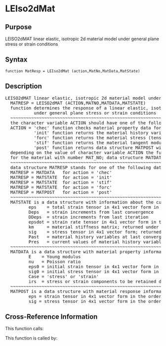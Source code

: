 
<!-- <a name="_top"></a>
<div><a href="../../index.md">Home</a> &gt;  <a href="#">src</a> &gt; <a href="index.md">Material_Library</a> &gt; LEIso2dMat.m</div> -->

<!--<table width="100%"><tr><td align="left"><a href="../../index.md"><img alt="<" border="0" src="../../left.png">&nbsp;Master index</a></td>
<td align="right"><a href="index.md">Index for src\Material_Library&nbsp;<img alt=">" border="0" src="../../right.png"></a></td></tr></table>-->
# LEIso2dMat
<!-- <h1>LEIso2dMat
</h1> -->

## <a name="_name"></a>Purpose

<!-- <h2 id="purpose"><a name="_name"></a>Purpose</h2> -->

LEISO2dMAT linear elastic, isotropic 2d material model under general plane stress or strain conditions

<!-- <div class="box"><strong>LEISO2dMAT linear elastic, isotropic 2d material model under general plane stress or strain conditions</strong></div> -->

## <a name="_synopsis"></a>Syntax

`function MatResp = LEIso2dMat (action,MatNo,MatData,MatState)` 
## <a name="_description"></a>Description

<pre class="comment">LEISO2dMAT linear elastic, isotropic 2d material model under general plane stress or strain conditions 
  MATRESP = LEISO2dMAT (ACTION,MATNO,MATDATA,MATSTATE)
  function determines the response of a linear elastic, isotropic material
           under general plane stress or strain conditions
  ~~~~~~~~~~~~~~~~~~~~~~~~~~~~~~~~~~~~~~~~~~~~~~~~~~~~~~~~~~~~~~~~~~~~~~~~~~~~~~~~~~~~~~~~~
  the character variable ACTION should have one of the following values
  ACTION = 'chec' function checks material property data for omissions and returns default values in MATDATA
           'init' function returns the material history variables in MATSTATE
           'forc' function returns the material stress (tensor) in MATSTATE
           'stif' function returns the material tangent modulus and the stress (tensor) in MATSTATE
           'post' function returns data structure MATPOST with post-processing information
  depending on the value of character variable ACTION the function returns information in data structure MATRESP
  for the material with number MAT_NO; data structure MATDATA supplies the material property data
  ~~~~~~~~~~~~~~~~~~~~~~~~~~~~~~~~~~~~~~~~~~~~~~~~~~~~~~~~~~~~~~~~~~~~~~~~~~~~~~~~~~~~~~~~~
  data structure MATRESP stands for one of the following data objects depending on value of ACTION 
  MATRESP = MATDATA   for action = 'chec'
  MATRESP = MATSTATE  for action = 'init'
  MATRESP = MATSTATE  for action = 'stif'
  MATRESP = MATSTATE  for action = 'forc'
  MATRESP = MATPOST   for action = 'post'
  ~~~~~~~~~~~~~~~~~~~~~~~~~~~~~~~~~~~~~~~~~~~~~~~~~~~~~~~~~~~~~~~~~~~~~~~~~~~~~~~~~~~~~~~~~
  MATSTATE is a data structure with information about the current material state in fields
         eps    = total strain tensor in 4x1 vector form in the order 11, 22, 33, 12
         Deps   = strain increments from last convergence
         DDeps  = strain increments from last iteration
         epsdot = strain rate tensor in 4x1 vector form in the order 11, 22, 33, 12
         km     = material stiffness matrix; returned under ACTION = 'stif'
         sig    = stress tensor in 4x1 vector form; returned under ACTION = 'stif' or 'forc'
         Past   = material history variables at last converged state
         Pres   = current values of material history variables
  ~~~~~~~~~~~~~~~~~~~~~~~~~~~~~~~~~~~~~~~~~~~~~~~~~~~~~~~~~~~~~~~~~~~~~~~~~~~~~~~~~~~~~~~~~
  MATDATA is a data structure with material property information; it has the fields
         E    = Young modulus
         nu   = Poisson ratio
         eps0 = initial strain tensor in 4x1 vector form in the order 11, 22, 33, 12
         sig0 = initial stress tensor in 4x1 vector form in the order 11, 22, 33, 12
         Case = 'stress' or 'strain'
         irs  = stress or strain components to be retained depending on Case
  ~~~~~~~~~~~~~~~~~~~~~~~~~~~~~~~~~~~~~~~~~~~~~~~~~~~~~~~~~~~~~~~~~~~~~~~~~~~~~~~~~~~~~~~~~
  MATPOST is a data structure with material response information for post-processing in fields
         eps = strain tensor in 4x1 vector form in the order 11, 22, 33, 12
         sig = stress tensor in 4x1 vector form in the order 11, 22, 33, 12</pre>
<!-- <div class="fragment"><pre class="comment">LEISO2dMAT linear elastic, isotropic 2d material model under general plane stress or strain conditions 
  MATRESP = LEISO2dMAT (ACTION,MATNO,MATDATA,MATSTATE)
  function determines the response of a linear elastic, isotropic material
           under general plane stress or strain conditions
  ~~~~~~~~~~~~~~~~~~~~~~~~~~~~~~~~~~~~~~~~~~~~~~~~~~~~~~~~~~~~~~~~~~~~~~~~~~~~~~~~~~~~~~~~~
  the character variable ACTION should have one of the following values
  ACTION = 'chec' function checks material property data for omissions and returns default values in MATDATA
           'init' function returns the material history variables in MATSTATE
           'forc' function returns the material stress (tensor) in MATSTATE
           'stif' function returns the material tangent modulus and the stress (tensor) in MATSTATE
           'post' function returns data structure MATPOST with post-processing information
  depending on the value of character variable ACTION the function returns information in data structure MATRESP
  for the material with number MAT_NO; data structure MATDATA supplies the material property data
  ~~~~~~~~~~~~~~~~~~~~~~~~~~~~~~~~~~~~~~~~~~~~~~~~~~~~~~~~~~~~~~~~~~~~~~~~~~~~~~~~~~~~~~~~~
  data structure MATRESP stands for one of the following data objects depending on value of ACTION 
  MATRESP = MATDATA   for action = 'chec'
  MATRESP = MATSTATE  for action = 'init'
  MATRESP = MATSTATE  for action = 'stif'
  MATRESP = MATSTATE  for action = 'forc'
  MATRESP = MATPOST   for action = 'post'
  ~~~~~~~~~~~~~~~~~~~~~~~~~~~~~~~~~~~~~~~~~~~~~~~~~~~~~~~~~~~~~~~~~~~~~~~~~~~~~~~~~~~~~~~~~
  MATSTATE is a data structure with information about the current material state in fields
         eps    = total strain tensor in 4x1 vector form in the order 11, 22, 33, 12
         Deps   = strain increments from last convergence
         DDeps  = strain increments from last iteration
         epsdot = strain rate tensor in 4x1 vector form in the order 11, 22, 33, 12
         km     = material stiffness matrix; returned under ACTION = 'stif'
         sig    = stress tensor in 4x1 vector form; returned under ACTION = 'stif' or 'forc'
         Past   = material history variables at last converged state
         Pres   = current values of material history variables
  ~~~~~~~~~~~~~~~~~~~~~~~~~~~~~~~~~~~~~~~~~~~~~~~~~~~~~~~~~~~~~~~~~~~~~~~~~~~~~~~~~~~~~~~~~
  MATDATA is a data structure with material property information; it has the fields
         E    = Young modulus
         nu   = Poisson ratio
         eps0 = initial strain tensor in 4x1 vector form in the order 11, 22, 33, 12
         sig0 = initial stress tensor in 4x1 vector form in the order 11, 22, 33, 12
         Case = 'stress' or 'strain'
         irs  = stress or strain components to be retained depending on Case
  ~~~~~~~~~~~~~~~~~~~~~~~~~~~~~~~~~~~~~~~~~~~~~~~~~~~~~~~~~~~~~~~~~~~~~~~~~~~~~~~~~~~~~~~~~
  MATPOST is a data structure with material response information for post-processing in fields
         eps = strain tensor in 4x1 vector form in the order 11, 22, 33, 12
         sig = stress tensor in 4x1 vector form in the order 11, 22, 33, 12</pre></div> -->

<!-- crossreference -->
## <a name="_cross"></a>Cross-Reference Information

This function calls:
<ul style="list-style-image:url(../../matlabicon.gif)">
</ul>
This function is called by:
<ul style="list-style-image:url(../../matlabicon.gif)">
</ul>
<!-- crossreference -->




<!-- <hr><address>Generated on Thu 09-Jul-2020 18:43:17 by <strong><a href="http://www.artefact.tk/software/matlab/m2html/" title="Matlab Documentation in HTML">m2html</a></strong> &copy; 2005</address> -->